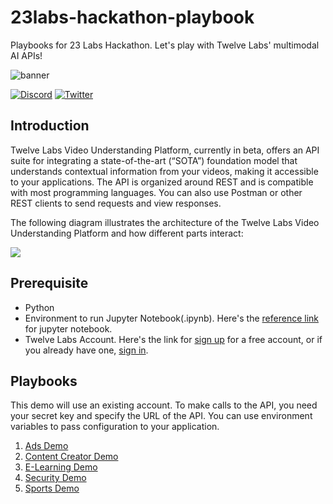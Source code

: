 # 23labs-hackathon-playbook
Playbooks for 23 Labs Hackathon. Let's play with Twelve Labs' multimodal AI APIs!

![banner](https://github.com/twelvelabs-io/23labs-hackathon-playbook/assets/117253278/547b3c40-2276-4a00-8c6b-5a8750c741d9)

[![Discord](https://badgen.net/badge/twelvelabs/discord?icon=discord&color=orange)](https://discord.gg/G7dycMHkU6)
[![Twitter](https://badgen.net/badge/twelvelabs/twitter?icon=twitter&color=orange)](https://twitter.com/twelve_labs)


## Introduction
Twelve Labs Video Understanding Platform, currently in beta, offers an API suite for integrating a state-of-the-art (“SOTA”) foundation model that understands contextual information from your videos, making it accessible to your applications. The API is organized around REST and is compatible with most programming languages. You can also use Postman or other REST clients to send requests and view responses.

The following diagram illustrates the architecture of the Twelve Labs Video Understanding Platform and how different parts interact:

![](https://files.readme.io/5fb7a80-image.png)

## Prerequisite
- Python
- Environment to run Jupyter Notebook(.ipynb). Here's the [reference link](https://docs.jupyter.org/en/latest/install.html) for jupyter notebook.
- Twelve Labs Account. Here's the link for [sign up](https://api.twelvelabs.io) for a free account, or if you already have one, [sign in](https://api.twelvelabs.io).

## Playbooks
This demo will use an existing account. To make calls to the API, you need your secret key and specify the URL of the API. You can use environment variables to pass configuration to your application.

1. [Ads Demo](./Twelve_Labs_API_Ads_Demo.ipynb)
2. [Content Creator Demo](./Twelve_Labs_API_Content_Creator_Demo.ipynb)
3. [E-Learning Demo](./Twelve_Labs_API_E_Learning_Demo.ipynb)
4. [Security Demo](./Twelve_Labs_API_Security_Demo.ipynb)
5. [Sports Demo](./Twelve_Labs_API_Sports_Demo.ipynb)
